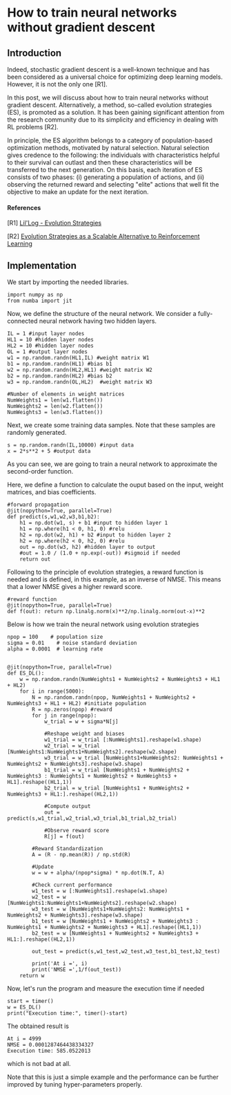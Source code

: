 # How to train neural networks without gradient descent

## Introduction

Indeed, stochastic gradient descent is a well-known technique and has been considered as a universal choice for optimizing deep learning models. However, it is not the only one [R1].

In this post, we will discuss about how to train neural networks without gradient descent. Alternatively, a method, so-called evolution strategies (ES), is promoted as a solution. It has been gaining significant attention from the research community due to its simplicity and efficiency in dealing with RL problems [R2].

In principle, the ES algorithm belongs to a category of population-based optimization methods, motivated by natural selection. Natural selection gives credence to the following: the individuals with characteristics helpful to their survival can outlast and then these characteristics will be transferred to the next generation. On this basis, each iteration of ES consists of two phases: (i) generating a population of actions, and (ii) observing the returned reward and selecting "elite" actions that well fit the objective to make an update for the next iteration.

#### References
[R1] [Lil'Log - Evolution Strategies ](https://lilianweng.github.io/lil-log/2019/09/05/evolution-strategies.html)

[R2] [Evolution Strategies as a Scalable Alternative to Reinforcement Learning](https://arxiv.org/abs/1703.03864)

## Implementation
We start by importing the needed libraries.

```
import numpy as np
from numba import jit
```

Now, we define the structure of the neural network. We consider a fully-connected neural network having two hidden layers. 
```
IL = 1 #input layer nodes
HL1 = 10 #hidden layer nodes
HL2 = 10 #hidden layer nodes
OL = 1 #output layer nodes
w1 = np.random.randn(HL1,IL) #weight matrix W1
b1 = np.random.randn(HL1) #bias b1
w2 = np.random.randn(HL2,HL1) #weight matrix W2
b2 = np.random.randn(HL2) #bias b2
w3 = np.random.randn(OL,HL2)  #weight matrix W3

#Number of elements in weight matrices
NumWeights1 = len(w1.flatten())
NumWeights2 = len(w2.flatten())
NumWeights3 = len(w3.flatten())
```

Next, we create some training data samples. Note that these samples are randomly generated.
```
s = np.random.randn(IL,10000) #input data 
x = 2*s**2 + 5 #output data
```
As you can see, we are going to train a neural network to approximate the second-order function.

Here, we define a function to calculate the ouput based on the input, weight matrices, and bias coefficients.
```
#forward propagation
@jit(nopython=True, parallel=True)
def predict(s,w1,w2,w3,b1,b2):
    h1 = np.dot(w1, s) + b1 #input to hidden layer 1        
    h1 = np.where(h1 < 0, h1, 0) #relu                      
    h2 = np.dot(w2, h1) + b2 #input to hidden layer 2          
    h2 = np.where(h2 < 0, h2, 0) #relu          
    out = np.dot(w3, h2) #hidden layer to output
    #out = 1.0 / (1.0 + np.exp(-out)) #sigmoid if needed
    return out
```

Following to the principle of evolution strategies, a reward function is needed and is defined, in this example, as an inverse of NMSE. This means that a lower NMSE gives a higher reward score. 
```
#reward function
@jit(nopython=True, parallel=True)
def f(out): return np.linalg.norm(x)**2/np.linalg.norm(out-x)**2
```


Below is how we train the neural network using evolution strategies
```
npop = 100    # population size
sigma = 0.01    # noise standard deviation
alpha = 0.0001  # learning rate


@jit(nopython=True, parallel=True)
def ES_DL():
    w = np.random.randn(NumWeights1 + NumWeights2 + NumWeights3 + HL1 + HL2)
    for i in range(5000):
        N = np.random.randn(npop, NumWeights1 + NumWeights2 + NumWeights3 + HL1 + HL2) #initiate population
        R = np.zeros(npop) #reward
        for j in range(npop):
            w_trial = w + sigma*N[j]
            
            #Reshape weight and biases
            w1_trial = w_trial [:NumWeights1].reshape(w1.shape)
            w2_trial = w_trial [NumWeights1:NumWeights1+NumWeights2].reshape(w2.shape)
            w3_trial = w_trial [NumWeights1+NumWeights2: NumWeights1 + NumWeights2 + NumWeights3].reshape(w3.shape)
            b1_trial = w_trial [NumWeights1 + NumWeights2 + NumWeights3 : NumWeights1 + NumWeights2 + NumWeights3 + HL1].reshape((HL1,1))
            b2_trial = w_trial [NumWeights1 + NumWeights2 + NumWeights3 + HL1:].reshape((HL2,1))
            
            #Compute output
            out = predict(s,w1_trial,w2_trial,w3_trial,b1_trial,b2_trial)
            
            #Observe reward score
            R[j] = f(out)
        
        #Reward Standardization
        A = (R - np.mean(R)) / np.std(R)
        
        #Update
        w = w + alpha/(npop*sigma) * np.dot(N.T, A)
        
        #Check current performance
        w1_test = w [:NumWeights1].reshape(w1.shape)
        w2_test = w [NumWeights1:NumWeights1+NumWeights2].reshape(w2.shape)
        w3_test = w [NumWeights1+NumWeights2: NumWeights1 + NumWeights2 + NumWeights3].reshape(w3.shape)
        b1_test = w [NumWeights1 + NumWeights2 + NumWeights3 : NumWeights1 + NumWeights2 + NumWeights3 + HL1].reshape((HL1,1))
        b2_test = w [NumWeights1 + NumWeights2 + NumWeights3 + HL1:].reshape((HL2,1))
        
        out_test = predict(s,w1_test,w2_test,w3_test,b1_test,b2_test)
        
        print('At i =', i) 
        print('NMSE =',1/f(out_test))
    return w
```
    
Now, let's run the program and measure the execution time if needed
```
start = timer() 
w = ES_DL()
print("Execution time:", timer()-start) 
```

The obtained result is
```
At i = 4999
NMSE = 0.0001287464438334327
Execution time: 585.0522013
```
which is not bad at all.

Note that this is just a simple example and the performance can be further improved by tuning hyper-parameters properly.

